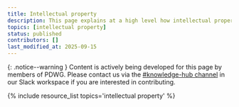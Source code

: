 ```yaml
---
title: Intellectual property
description: This page explains at a high level how intellectual property relates to paleo data through rights, licensing, and usage agreements. It also links out to resources with more detailed information for specific circumstances.
topics: [intellectual property]
status: published
contributors: []
last_modified_at: 2025-09-15
---
```


{: .notice--warning }
Content is actively being developed for this page by members of PDWG. Please contact us via the [#knowledge-hub channel](https://paleo-data.slack.com/archives/C09L9TKC5MW) in our Slack workspace if you are interested in contributing. 

{% include resource_list topics='intellectual property' %}
